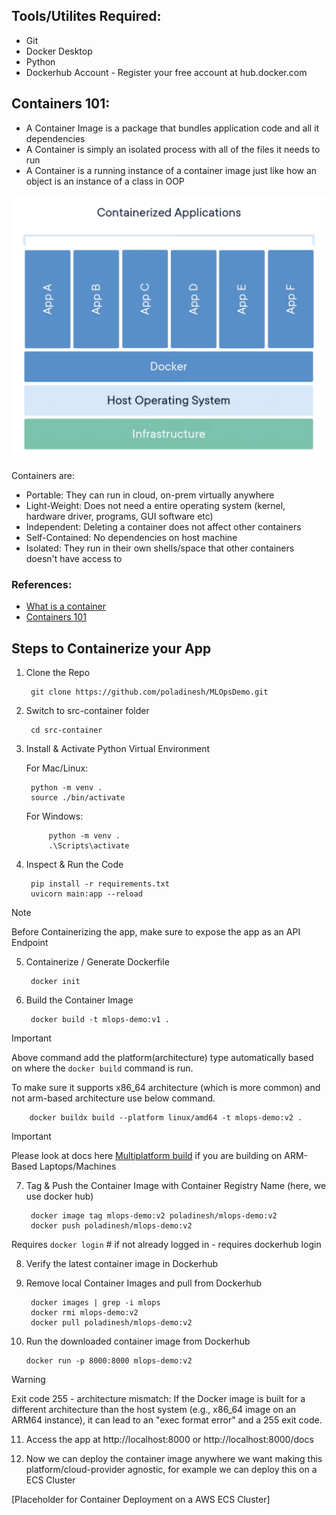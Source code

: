 ## Tools/Utilites Required:
- Git
- Docker Desktop
- Python
- Dockerhub Account - Register your free account at hub.docker.com

## Containers 101:

- A Container Image is a package that bundles application code and all it dependencies
- A Container is simply an isolated process with all of the files it needs to run
- A Container is a running instance of a container image just like how an object is an instance of a class in OOP

![Containers-Vs-VMs](./images/container-vs-vms.png)

Containers are:
- Portable: They can run in cloud, on-prem virtually anywhere
- Light-Weight: Does not need a entire operating system (kernel, hardware driver, programs, GUI software etc)
- Independent: Deleting a container does not affect other containers
- Self-Contained: No dependencies on host machine
- Isolated: They run in their own shells/space that other containers doesn't have access to

### References:
- [What is a container](https://www.docker.com/resources/what-container/)
- [Containers 101](https://docs.docker.com/get-started/docker-concepts/the-basics/what-is-a-container/)


## Steps to Containerize your App

1. Clone the Repo

        git clone https://github.com/poladinesh/MLOpsDemo.git

2. Switch to src-container folder

        cd src-container

3. Install & Activate Python Virtual Environment

    For Mac/Linux:

        python -m venv .
        source ./bin/activate

    For Windows:

            python -m venv .
            .\Scripts\activate

4. Inspect & Run the Code

        pip install -r requirements.txt
        uvicorn main:app --reload

> [!NOTE]
Before Containerizing the app, make sure to expose the app as an API Endpoint

5. Containerize / Generate Dockerfile

        docker init

6. Build the Container Image
        
        docker build -t mlops-demo:v1 .

> [!IMPORTANT]
Above command add the platform(architecture) type automatically based on where the `docker build` command is run. 

To make sure it supports x86_64 architecture (which is more common) and not arm-based architecture use below command.

        docker buildx build --platform linux/amd64 -t mlops-demo:v2 .

> [!IMPORTANT]
Please look at docs here [Multiplatform build](https://docs.docker.com/build/building/multi-platform/#build-multi-platform-images) if you are building on ARM-Based Laptops/Machines

7. Tag & Push the Container Image with Container Registry Name (here, we use docker hub)

        docker image tag mlops-demo:v2 poladinesh/mlops-demo:v2
        docker push poladinesh/mlops-demo:v2

Requires `docker login` # if not already logged in - requires dockerhub login

8. Verify the latest container image in Dockerhub

9. Remove local Container Images and pull from Dockerhub

        docker images | grep -i mlops
        docker rmi mlops-demo:v2
        docker pull poladinesh/mlops-demo:v2

10. Run the downloaded container image from Dockerhub

        docker run -p 8000:8000 mlops-demo:v2

> [!WARNING] 
> Exit code 255 - architecture mismatch:
    If the Docker image is built for a different architecture than the host system (e.g., x86_64 image on an ARM64 instance), it can lead to an "exec format error" and a 255 exit code.        

11. Access the app at http://localhost:8000 or http://localhost:8000/docs

12. Now we can deploy the container image anywhere we want making this platform/cloud-provider agnostic, for example we can deploy this on a ECS Cluster

[Placeholder for Container Deployment on a AWS ECS Cluster]
